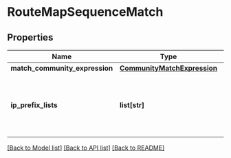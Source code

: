 # RouteMapSequenceMatch

## Properties
Name | Type | Description | Notes
------------ | ------------- | ------------- | -------------
**match_community_expression** | [**CommunityMatchExpression**](CommunityMatchExpression.md) |  | [optional] 
**ip_prefix_lists** | **list[str]** | IPPrefixList Identifiers for RouteMap Sequence Match Criteria | [optional] 

[[Back to Model list]](../README.md#documentation-for-models) [[Back to API list]](../README.md#documentation-for-api-endpoints) [[Back to README]](../README.md)

